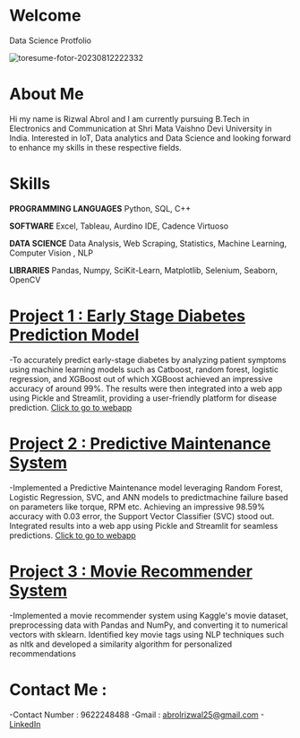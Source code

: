 # Welcome
Data Science Protfolio

![toresume-fotor-20230812222332](https://github.com/Rizwal/Rizwal_portfolio/assets/87907843/a88075d9-51f0-4c12-bbad-94205116b2d5)

# About Me
Hi my name is Rizwal Abrol and I am currently pursuing B.Tech in Electronics and Communication at Shri Mata Vaishno Devi University in India. Interested in IoT, Data analytics and Data Science and looking forward to enhance my skills in these respective fields.

# Skills
**PROGRAMMING LANGUAGES** 
Python, SQL, C++

**SOFTWARE** 
Excel, Tableau, Aurdino IDE, Cadence Virtuoso

**DATA SCIENCE** 
Data Analysis, Web Scraping, Statistics, Machine Learning, Computer Vision , NLP

**LIBRARIES** 
Pandas, Numpy, SciKit-Learn, Matplotlib, Selenium, Seaborn, OpenCV

# [Project 1 : Early Stage Diabetes Prediction Model](https://github.com/Rizwal/Early-Stage-Diabetes-Prediction)
-To accurately predict early-stage diabetes by analyzing patient symptoms using machine learning models such as Catboost, random forest, logistic regression, and XGBoost out of which XGBoost achieved an impressive accuracy of around 99%.
The results were then integrated into a web app using Pickle and Streamlit, providing a user-friendly platform for disease prediction. 
[Click to go to webapp](https://early-stage-diabetes-prediction.streamlit.app/)
 
# [Project 2 : Predictive Maintenance System](https://github.com/Rizwal/Predictive_Maintenance_Model)
-Implemented a Predictive Maintenance model leveraging Random Forest, Logistic Regression, SVC, and ANN models to predictmachine failure based on parameters like torque, RPM etc. 
Achieving an impressive 98.59% accuracy with 0.03 error, the Support Vector Classifier (SVC) stood out.
Integrated results into a web app using Pickle and Streamlit for seamless predictions.
[Click to go to webapp](https://predictivemaintainencemodel.streamlit.app/)

# [Project 3 : Movie Recommender System](https://github.com/Rizwal/Movie-Recommender-System)
-Implemented a movie recommender system using Kaggle's movie dataset, preprocessing data with Pandas and NumPy, and converting it to numerical vectors with sklearn. 
Identified key movie tags using NLP techniques such as nltk and developed a similarity algorithm for personalized recommendations

# Contact Me :
-Contact Number : 9622248488
-Gmail : abrolrizwal25@gmail.com
-[LinkedIn](https://www.linkedin.com/in/rizwal-abrol007/)

